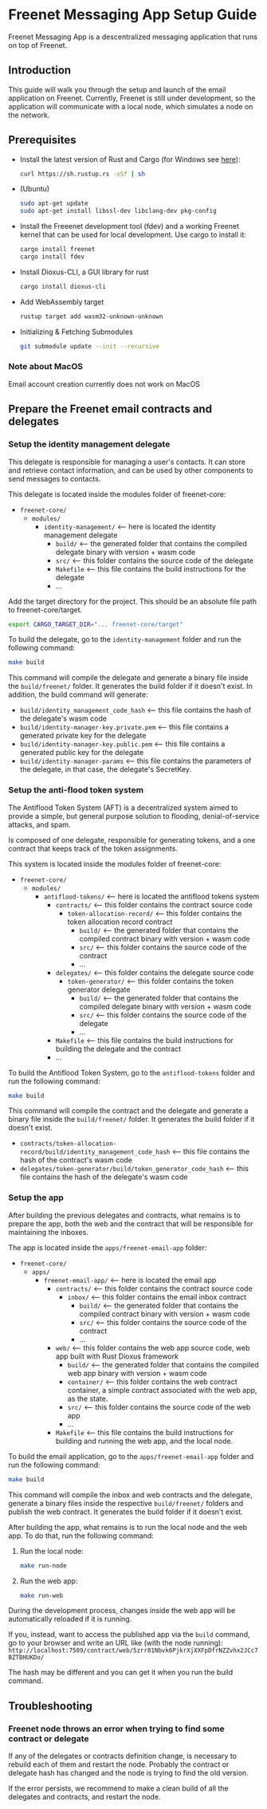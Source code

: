 # Freenet Messaging App Setup Guide

Freenet Messaging App is a descentralized messaging application that runs on top of Freenet.

## Introduction

This guide will walk you through the setup and launch of the email application on Freenet.
Currently, Freenet is still under development, so the application will communicate with a
local node, which simulates a node on the network.

## Prerequisites

- Install the latest version of Rust and Cargo (for Windows
  see [here](https://rustup.rs/)):
  ```bash
  curl https://sh.rustup.rs -sSf | sh
  ```
- (Ubuntu)
  ```bash
  sudo apt-get update
  sudo apt-get install libssl-dev libclang-dev pkg-config
  ```
- Install the Freeenet development tool (fdev) and a working Freenet kernel that can be used for local development. Use cargo to install it:
  ```bash
  cargo install freenet
  cargo install fdev
  ```
- Install Dioxus-CLI, a GUI library for rust
  ```bash
  cargo install dioxus-cli
  ```
- Add WebAssembly target
  ```bash
  rustup target add wasm32-unknown-unknown
  ```
- Initializing & Fetching Submodules
  ```bash
  git submodule update --init --recursive
  ```
### Note about MacOS
Email account creation currently does not work on MacOS

## Prepare the Freenet email contracts and delegates

### Setup the identity management delegate

This delegate is responsible for managing a user's contacts. It can store and
retrieve contact information, and can be used by other components to send messages
to contacts.

This delegate is located inside the modules folder of freenet-core:

- `freenet-core/`
  - `modules/`
    - `identity-management/` <-- here is located the identity management delegate
      - `build/` <-- the generated folder that contains the compiled delegate binary with version + wasm code
      - `src/` <-- this folder contains the source code of the delegate
      - `Makefile` <-- this file contains the build instructions for the delegate
      - ...

Add the target directory for the project. This should be an absolute file path to freenet-core/target.
```bash
export CARGO_TARGET_DIR="... freenet-core/target"
```

To build the delegate, go to the `identity-management` folder and run the following command:

```bash
make build
```

This command will compile the delegate and generate a binary file inside the `build/freenet/` folder. It
generates the build folder if it doesn't exist. In addition, the build command will generate:

- `build/identity_management_code_hash` <-- this file contains the hash of the delegate's wasm code
- `build/identity-manager-key.private.pem` <-- this file contains a generated private key for the delegate
- `build/identity-manager-key.public.pem` <-- this file contains a generated public key for the delegate
- `build/identity-manager-params` <-- this file contains the parameters of the delegate, in that case, the delegate's
  SecretKey.

### Setup the anti-flood token system

The Antiflood Token System (AFT) is a decentralized system aimed to provide a simple, but general purpose solution
to flooding, denial-of-service attacks, and spam.

Is composed of one delegate, responsible for generating tokens, and a one contract that keeps track of the token
assignments.

This system is located inside the modules folder of freenet-core:

- `freenet-core/`
  - `modules/`
    - `antiflood-tokens/` <-- here is located the antiflood tokens system
      - `contracts/` <-- this folder contains the contract source code
        - `token-allocation-record/` <-- this folder contains the token allocation record contract
          - `build/` <-- the generated folder that contains the compiled contract binary with version + wasm
            code
          - `src/` <-- this folder contains the source code of the contract
          - ...
      - `delegates/` <-- this folder contains the delegate source code
        - `token-generator/` <-- this folder contains the token generator delegate
          - `build/` <-- the generated folder that contains the compiled delegate binary with version + wasm
            code
          - `src/` <-- this folder contains the source code of the delegate
          - ...
      - `Makefile` <-- this file contains the build instructions for building the delegate and the contract
      - ...

To build the Antiflood Token System, go to the `antiflood-tokens` folder and run the following command:

```bash
make build
```

This command will compile the contract and the delegate and generate a binary file inside the `build/freenet/` folder.
It generates the build folder if it doesn't exist.

- `contracts/token-allocation-record/build/identity_management_code_hash` <-- this file contains the hash of the
  contract's wasm code
- `delegates/token-generator/build/token_generator_code_hash` <-- this file contains the hash of the delegate's wasm
  code

### Setup the app

After building the previous delegates and contracts, what remains is to prepare the app, both the web
and the contract that will be responsible for maintaining the inboxes.

The app is located inside the `apps/freenet-email-app` folder:

- `freenet-core/`
  - `apps/`
    - `freenet-email-app/` <-- here is located the email app
      - `contracts/` <-- this folder contains the contract source code
        - `inbox/` <-- this folder contains the email inbox contract
          - `build/` <-- the generated folder that contains the compiled contract binary with version + wasm
            code
          - `src/` <-- this folder contains the source code of the contract
          - ...
      - `web/` <-- this folder contains the web app source code, web app built with Rust Dioxus framework
        - `build/` <-- the generated folder that contains the compiled web app binary with version + wasm
          code
        - `container/` <-- this folder contains the web contract container, a simple contract associated
          with the web app, as the state.
        - `src/` <-- this folder contains the source code of the web app
        - ...
      - `Makefile` <-- this file contains the build instructions for building and running the web app, and
        the local node.

To build the email application, go to the `apps/freenet-email-app` folder and run the following command:

```bash
make build
```

This command will compile the inbox and web contracts and the delegate, generate a binary files
inside the respective `build/freenet/` folders and publish the web contract. It generates the build folder if it doesn't
exist.

After building the app, what remains is to run the local node and the web app. To do that, run the following command:

1. Run the local node:
   ```bash
   make run-node
   ```
2. Run the web app:
   ```bash
   make run-web
   ```

During the development process, changes inside the web app will be automatically reloaded if it is running.

If you, instead, want to access the published app via the `build` command, go to your browser and write an URL like (with the node running):
`http://localhost:7509/contract/web/5zrr81Nbvk6PjkrXjXXFpDfrNZZvhx2JCc7BZTBHUKDo/`

The hash may be different and you can get it when you run the build command.

## Troubleshooting

### Freenet node throws an error when trying to find some contract or delegate

If any of the delegates or contracts definition change, is necessary to rebuild each of them and restart the node.
Probably the contract or delegate hash has changed and the node is trying to find the old version.

If the error persists, we recommend to make a clean build of all the delegates and contracts, and restart the node.
